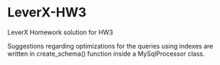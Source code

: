 # LeverX-HW3
LeverX Homework solution for HW3

Suggestions regarding optimizations for the queries using indexes are written in create_schema() function inside a MySqlProcessor class.


